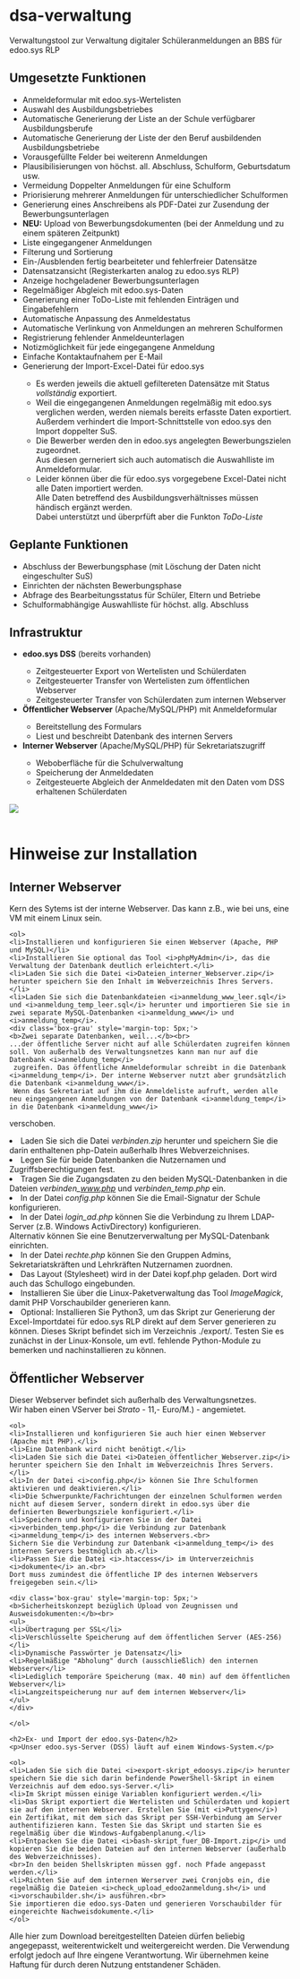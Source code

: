 # dsa-verwaltung
Verwaltungstool zur Verwaltung digitaler Schüleranmeldungen an BBS für edoo.sys RLP

<h2>Umgesetzte Funktionen</h2>

<ul>
<li>Anmeldeformular mit edoo.sys-Wertelisten</li>
<li>Auswahl des Ausbildungsbetriebes</li>
<li>Automatische Generierung der Liste an der Schule verfügbarer Ausbildungsberufe</li>
<li>Automatische Generierung der Liste der den Beruf ausbildenden Ausbildungsbetriebe</li>
<li>Vorausgefüllte Felder bei weiterenn Anmeldungen</li>
<li>Plausibilisierungen von höchst. all. Abschluss, Schulform, Geburtsdatum usw.</li>
<li>Vermeidung Doppelter Anmeldungen für eine Schulform</li>
<li>Priorisierung mehrerer Anmeldungen für unterschiedlicher Schulformen</li>
<li>Generierung eines Anschreibens als PDF-Datei zur Zusendung der Bewerbungsunterlagen</li>
<li><b>NEU:</b> Upload von Bewerbungsdokumenten (bei der Anmeldung und zu einem späteren Zeitpunkt)</li>

<li>Liste eingegangener Anmeldungen</li>
<li>Filterung und Sortierung</li>
<li>Ein-/Ausblenden fertig bearbeiteter und fehlerfreier Datensätze</li>
<li>Datensatzansicht (Registerkarten analog zu edoo.sys RLP)</li>
<li>Anzeige hochgeladener Bewerbungsunterlagen</li>
<li>Regelmäßiger Abgleich mit edoo.sys-Daten</li>
<li>Generierung einer ToDo-Liste mit fehlenden Einträgen und Eingabefehlern</li>
<li>Automatische Anpassung des Anmeldestatus</li>

<li>Automatische Verlinkung von Anmeldungen an mehreren Schulformen</li>
<li>Registrierung fehlender Anmeldeunterlagen</li>
<li>Notizmöglichkeit für jede eingegangene Anmeldung</li>
<li>Einfache Kontaktaufnahem per E-Mail</li>

<li>Generierung der Import-Excel-Datei für edoo.sys</li>
<ul>
	<li>Es werden jeweils die aktuell gefiltereten Datensätze mit Status <i>vollständig</i> exportiert.</li>
	<li>Weil die eingegangenen Anmeldungen regelmäßig mit edoo.sys verglichen werden, werden niemals bereits erfasste Daten exportiert.
		<br>Außerdem verhindert die Import-Schnittstelle von edoo.sys den Import doppelter SuS.</li>
	<li>Die Bewerber werden den in edoo.sys angelegten Bewerbungszielen zugeordnet.<br>
		Aus diesen gerneriert sich auch automatisch die Auswahlliste im Anmeldeformular.</li>
	<li>Leider können über die für edoo.sys vorgegebene Excel-Datei nicht alle Daten importiert werden.<br>
		Alle Daten betreffend des Ausbildungsverhältnisses müssen händisch ergänzt werden.<br>
		Dabei unterstützt und überprfüft aber die Funkton <i>ToDo-Liste</i></li>
	</ul>

</ul>

<h2>Geplante Funktionen</h2>

<ul>
<li>Abschluss der Bewerbungsphase (mit Löschung der Daten nicht eingeschulter SuS)</li>
<li>Einrichten der nächsten Bewerbungsphase</li>
<li>Abfrage des Bearbeitungsstatus für Schüler, Eltern und Betriebe</li>
<li>Schulformabhängige Auswahlliste für höchst. allg. Abschluss</li>
</ul>

<h2>Infrastruktur</h2>
<ul>
<li><b>edoo.sys DSS</b> (bereits vorhanden)</li>
	<ul>
	<li>Zeitgesteuerter Export von Wertelisten und Schülerdaten</li>
	<li>Zeitgesteuerter Transfer von Wertelisten zum öffentlichen Webserver</li>
	<li>Zeitgesteuerter Transfer von Schülerdaten zum internen Webserver</li>
	</ul>

<li><b>Öffentlicher Webserver</b> (Apache/MySQL/PHP) mit Anmeldeformular</li>
	<ul>
	<li>Bereitstellung des Formulars</li>
	<li>Liest und beschreibt Datenbank des internen Servers</li>
	</ul>

<li><b>Interner Webserver</b> (Apache/MySQL/PHP) für Sekretariatszugriff</li>
	<ul>
	<li>Weboberfläche für die Schulverwaltung</li>
	<li>Speicherung der Anmeldedaten</li>
	<li>Zeitgesteuerte Abgleich der Anmeldedaten mit den Daten vom DSS erhaltenen Schülerdaten</li>
	</ul>

</ul>

<img src='./images/systemskizze.jpg'>

<h1 style='margin-top: 2em;'>Hinweise zur Installation</h1>



<h2>Interner Webserver</h2>
<p>Kern des Sytems ist der interne Webserver. Das kann z.B., wie bei uns, eine VM mit einem Linux sein.</p>

	<ol>
	<li>Installieren und konfigurieren Sie einen Webserver (Apache, PHP und MySQL)</li>
	<li>Installieren Sie optional das Tool <i>phpMyAdmin</i>, das die Verwaltung der Datenbank deutlich erleichtert.</li>
	<li>Laden Sie sich die Datei <i>Dateien_interner_Webserver.zip</i> herunter speichern Sie den Inhalt im Webverzeichnis Ihres Servers.</li>
	<li>Laden Sie sich die Datenbankdateien <i>anmeldung_www_leer.sql</i> und <i>anmeldung_temp_leer.sql</i> herunter und importieren Sie sie in zwei separate MySQL-Datenbanken <i>anmeldung_www</i> und <i>anmeldung_temp</i>.
	<div class='box-grau' style='margin-top: 5px;'>
	<b>Zwei separate Datenbanken, weil...</b><br>
	...der öffentliche Server nicht auf alle Schülerdaten zugreifen können soll. Von außerhalb des Verwaltungsnetzes kann man nur auf die Datenbank <i>anmeldung_temp</i>
	 zugreifen. Das öffentliche Anmeldeformular schreibt in die Datenbank <i>anmeldung_temp</i>. Der interne Webserver nutzt aber grundsätzlich die Datenbank <i>anmeldung_www</i>.
	 Wenn das Sekretariat auf ihm die Anmeldeliste aufruft, werden alle neu eingegangenen Anmeldungen von der Datenbank <i>anmeldung_temp</i> in die Datenbank <i>anmeldung_www</i>
 verschoben.</div>
	</li>
	<li>Laden Sie sich die Datei <i>verbinden.zip</i> herunter und speichern Sie die darin enthaltenen php-Datein außerhalb Ihres Webverzeichnises.</i></li>
	<li>Legen Sie für beide Datenbanken die Nutzernamen und Zugriffsberechtigungen fest.</li>
	<li>Tragen Sie die Zugangsdaten zu den beiden MySQL-Datenbanken in die Dateien <i>verbinden_www.php</i> und <i>verbinden_temp.php</i> ein.</li>
	<li>In der Datei <i>config.php</i> können Sie die Email-Signatur der Schule konfigurieren.</li>
	<li>In der Datei <i>login_ad.php</i> können Sie die Verbindung zu Ihrem LDAP-Server (z.B. Windows ActivDirectory) konfigurieren.<br>
	Alternativ können Sie eine Benutzerverwaltung per MySQL-Datenbank einrichten.</li>
	<li>In der Datei <i>rechte.php</i> können Sie den Gruppen Admins, Sekretariatskräften und Lehrkräften Nutzernamen zuordnen.</li>
	<li>Das Layout (Stylesheet) wird in der Datei kopf.php geladen. Dort wird auch das Schullogo eingebunden.</li>
	<li>Installieren Sie über die Linux-Paketverwaltung das Tool <i>ImageMagick</i>, damit PHP Vorschaubilder generieren kann.</li>
	<li>Optional: Installieren Sie Python3, um das Skript zur Generierung der Excel-Importdatei für edoo.sys RLP direkt auf dem Server generieren zu können. 
	Dieses Skript befindet sich im Verzeichnis ./export/. Testen Sie es zunächst in der Linux-Konsole, um evtl. fehlende Python-Module zu bemerken und nachinstallieren zu können.<br></li>
	</ol>


<h2>Öffentlicher Webserver</h2>
<p>Dieser Webserver befindet sich außerhalb des Verwaltungsnetzes.<br>Wir haben einen VServer bei <i>Strato</i> - 11,- Euro/M.) - angemietet.</p>

	<ol>
	<li>Installieren und konfigurieren Sie auch hier einen Webserver (Apache mit PHP).</li>
	<li>Eine Datenbank wird nicht benötigt.</li>
	<li>Laden Sie sich die Datei <i>Dateien_öffentlicher_Webserver.zip</i> herunter speichern Sie den Inhalt im Webverzeichnis Ihres Servers.</li>
	<li>In der Datei <i>config.php</i> können Sie Ihre Schulformen aktivieren und deaktivieren.</li>
	<li>Die Schwerpunkte/Fachrichtungen der einzelnen Schulformen werden nicht auf diesem Server, sondern direkt in edoo.sys über die definierten Bewerbungsziele konfiguriert.</li>
	<li>Speichern und konfigurieren Sie in der Datei <i>verbinden_temp.php</i> die Verbindung zur Datenbank <i>anmeldung_temp</i> des internen Webservers.<br>
	Sichern Sie die Verbindung zur Datenbank <i>anmeldung_temp</i> des internen Servers bestmöglich ab.</li>
	<li>Passen Sie die Datei <i>.htaccess</i> im Unterverzeichnis <i>dokumente</i> an.<br>
	Dort muss zumindest die öffentliche IP des internen Webservers freigegeben sein.</li>
	
	<div class='box-grau' style='margin-top: 5px;'>
	<b>Sicherheitskonzept bezüglich Upload von Zeugnissen und Ausweisdokumenten:</b><br>
	<ul>
	<li>Übertragung per SSL</li>
	<li>Verschlüsselte Speicherung auf dem öffentlichen Server (AES-256)</li>
	<li>Dynamische Passwörter je Datensatz</li>
	<li>Regelmäßige "Abholung" durch (ausschließlich) den internen Webserver</li>
	<li>Lediglich temporäre Speicherung (max. 40 min) auf dem öffentlichen Webserver</li>
	<li>Langzeitspeicherung nur auf dem internen Webserver</li>
	</ul>
	</div>
	
	</ol>
	
	<h2>Ex- und Import der edoo.sys-Daten</h2>
	<p>Unser edoo.sys-Server (DSS) läuft auf einem Windows-System.</p>

	<ol>
	<li>Laden Sie sich die Datei <i>export-skript_edoosys.zip</i> herunter speichern Sie die sich darin befindende PowerShell-Skript in einem Verzeichnis auf dem edoo.sys-Server.</li>
	<li>Im Skript müssen einige Variablen konfiguriert werden.</li>
	<li>Das Skript exportiert die Wertelisten und Schülerdaten und kopiert sie auf den internen Webserver. Erstellen Sie (mit <i>Puttygen</i>) ein Zertifikat, mit dem sich das Skript per SSH-Verbindung am Server authentifizieren kann. Testen Sie das Skript und starten Sie es regelmäßig über die Windows-Aufgabenplanung.</li>
	<li>Entpacken Sie die Datei <i>bash-skript_fuer_DB-Import.zip</i> und kopieren Sie die beiden Dateien auf den internen Webserver (außerhalb des Webverzeichnisses).
	<br>In den beiden Shellskripten müssen ggf. noch Pfade angepasst werden.</li>
	<li>Richten Sie auf dem internen Werserver zwei Cronjobs ein, die regelmäßig die Dateien <i>check_upload_edoo2anmeldung.sh</i> und <i>vorschaubilder.sh</i> ausführen.<br>
	Sie importieren die edoo.sys-Daten und generieren Vorschaubilder für eingereichte Nachweisdokumente.</li>
	</ol>


<p>Alle hier zum Download bereitgestellten Dateien dürfen beliebig angegepasst, weiterentwickelt und weitergereicht werden.
Die Verwendung erfolgt jedoch auf Ihre eingene Verantwortung. Wir übernehmen keine Haftung für durch deren Nutzung entstandener Schäden.</p>
